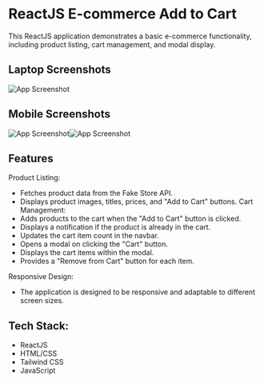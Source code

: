 
# ReactJS E-commerce Add to Cart

This ReactJS application demonstrates a basic e-commerce functionality, including product listing, cart management, and modal display.


## Laptop Screenshots 

![App Screenshot](./src/assets/Screenshot%20window.png)

## Mobile Screenshots 

![App Screenshot](./src/assets/Screenshot%20mobile1.png)![App Screenshot](./src/assets/Screenshot%20mobile2.png)


## Features

 Product Listing:
- Fetches product data from the Fake Store API.
- Displays product images, titles, prices, and "Add to Cart" buttons.
 Cart Management:
- Adds products to the cart when the "Add to Cart" button is clicked.
- Displays a notification if the product is already in the cart.
- Updates the cart item count in the navbar.
- Opens a modal on clicking the "Cart" button.
- Displays the cart items within the modal.
- Provides a "Remove from Cart" button for each item.

Responsive Design:
- The application is designed to be responsive and adaptable to different screen sizes.
## Tech Stack:

- ReactJS
- HTML/CSS
- Tailwind CSS
- JavaScript


